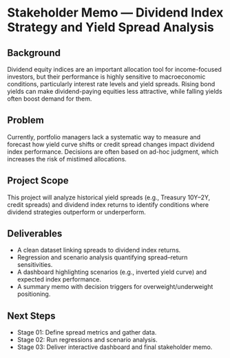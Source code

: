 # Stakeholder Memo — Dividend Index Strategy and Yield Spread Analysis

## Background

Dividend equity indices are an important allocation tool for income-focused investors, but their performance is highly sensitive to macroeconomic conditions, particularly interest rate levels and yield spreads. Rising bond yields can make dividend-paying equities less attractive, while falling yields often boost demand for them.

## Problem

Currently, portfolio managers lack a systematic way to measure and forecast how yield curve shifts or credit spread changes impact dividend index performance. Decisions are often based on ad-hoc judgment, which increases the risk of mistimed allocations.

## Project Scope

This project will analyze historical yield spreads (e.g., Treasury 10Y–2Y, credit spreads) and dividend index returns to identify conditions where dividend strategies outperform or underperform.

## Deliverables

- A clean dataset linking spreads to dividend index returns.
- Regression and scenario analysis quantifying spread–return sensitivities.
- A dashboard highlighting scenarios (e.g., inverted yield curve) and expected index performance.
- A summary memo with decision triggers for overweight/underweight positioning.

## Next Steps

- Stage 01: Define spread metrics and gather data.
- Stage 02: Run regressions and scenario analysis.
- Stage 03: Deliver interactive dashboard and final stakeholder memo.
